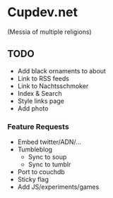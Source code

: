 # Cupdev.net
(Messia of multiple religions)

## TODO

* Add black ornaments to about
* Link to RSS feeds
* Link to Nachtsschmoker
* Index & Search
* Style links page
* Add photo

### Feature Requests

* Embed twitter/ADN/...
* Tumbleblog
    * Sync to soup
    * Sync to tumblr
* Port to couchdb
* Sticky flag
* Add JS/experiments/games
